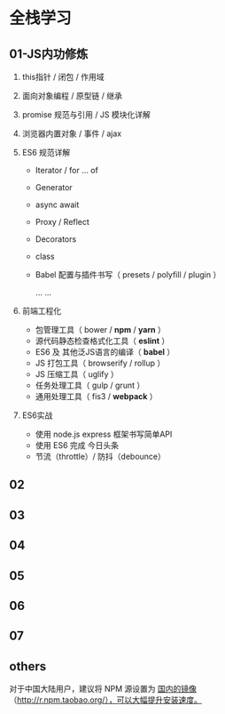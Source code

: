 # 全栈学习

## 01-JS内功修炼

1. this指针 / 闭包 / 作用域

2. 面向对象编程 / 原型链 / 继承

3. promise 规范与引用 / JS 模块化详解

4. 浏览器内置对象 / 事件 / ajax

5. ES6 规范详解

   * Iterator / for ... of

   * Generator

   * async await

   * Proxy / Reflect

   * Decorators

   * class

   * Babel 配置与插件书写（ presets / polyfill / plugin ）

     ... ...

6. 前端工程化

   * 包管理工具（ bower / **npm** / **yarn** ）
   * 源代码静态检查格式化工具（ **eslint** ）
   * ES6 及 其他泛JS语言的编译（ **babel** ）
   * JS 打包工具（ browserify / rollup ）
   * JS 压缩工具（ uglify ）
   * 任务处理工具（ gulp / grunt ）
   * 通用处理工具（ fis3 / **webpack** ）

7. ES6实战

   * 使用 node.js express 框架书写简单API
   * 使用 ES6 完成 今日头条
   * 节流（throttle）/ 防抖（debounce）

## 02

## 03

## 04

## 05

## 06

## 07

## others

对于中国大陆用户，建议将 NPM 源设置为 [国内的镜像](https://npm.taobao.org/) （http://r.npm.taobao.org/），可以大幅提升安装速度。
